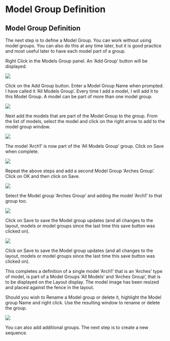 # Model Group Definition

## Model Group Definition

The next step is to define a Model Group. You can work without using model groups. You can also do this at any time later, but it is good practice and most useful later to have each model part of a group.

Right Click in the Models Group panel. An ‘Add Group’ button will be displayed.

![](../../.gitbook/assets/image%20%28326%29.png)

Click on the Add Group button.  Enter a Model Group Name when prompted.  I have called it ‘All Models Group‘. Every time I add a model, I will add it to this Model Group. A model can be part of more than one model group.

![](../../.gitbook/assets/image%20%2870%29.png)

Next add the models that are part of the Model Group to the group.  From the list of models, select the model and click on the right arrow to add to the model group window.

![](../../.gitbook/assets/image%20%28774%29.png)

The model ‘Arch1’  is now part of the ‘All Models Group’ group. Click on Save when complete.

![](../../.gitbook/assets/image%20%28121%29.png)

Repeat the above steps and add a second Model Group ‘Arches Group’.  Click on OK and then click on Save.

![](../../.gitbook/assets/image%20%28313%29.png)

Select the Model group ‘Arches Group’ and  adding the model ‘Arch1’ to that group too.

![](../../.gitbook/assets/image%20%28516%29.png)

Click on Save to save the Model group updates \(and all changes to the layout, models or model groups since the last time this save button was clicked on\).

![](../../.gitbook/assets/image%20%28574%29.png)

Click on Save to save the Model group updates \(and all changes to the layout, models or model groups since the last time this save button was clicked on\).

This completes a definition of a single model ‘Arch1’ that is an  ‘Arches’ type of model, is part of a Model Groups ‘All Models’ and ‘Arches Group’, that is to be displayed on the Layout display. The model image has been resized and placed against the fence in the layout.

Should you wish to Rename a Model group or delete it, highlight the Model group Name and right click. Use the resulting window to rename or delete the group.

![](https://lh5.googleusercontent.com/ONkOxGJe7JqjVFM188v1BWh56hzCpQkfYj1iFSXyhLVja5jbCCnD3w_GuM0yloZ3AtHHWOlZh9HGbpGhDs3Rw3sFyRDFUxU_7JoaphY9hFfylBbEpx4IkPIzRwUGLDMD-dCCnVFe)

You can also add additional groups.  The next step is to create a new sequence.

